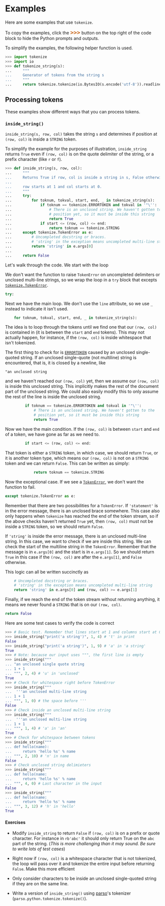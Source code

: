 Examples
========

Here are some examples that use `tokenize`.

To copy the examples, click the **<code style="color:#c65d09;
font-size:18px">\>\>\></code>** button on the top right of the code block to
hide the Python prompts and outputs.

To simplify the examples, the following helper function is used.

```py
>>> import tokenize
>>> import io
>>> def tokenize_string(s):
...     """
...     Generator of tokens from the string s
...     """
...     return tokenize.tokenize(io.BytesIO(s.encode('utf-8')).readline)

```

## Processing tokens

These examples show different ways that you can process tokens.

### `inside_string()`

`inside_string(s, row, col)` takes the string `s` and determines if position
at `(row, col)` is inside a `STRING` token.

To simplify the example for the purposes of illustration, `inside_string`
returns `True` even if `(row, col)` is on the quote delimiter of the string,
or a prefix character (like `r` or `f`).


```py
>>> def inside_string(s, row, col):
...     """
...     Returns True if row, col is inside a string in s, False otherwise.
...
...     row starts at 1 and col starts at 0.
...     """
...     try:
...         for toknum, tokval, start, end, _ in tokenize_string(s):
...             if toknum == tokenize.ERRORTOKEN and tokval in '"\'':
...                 # There is an unclosed string. We haven't gotten to the
...                 # position yet, so it must be inside this string
...                 return True
...             if start <= (row, col) <= end:
...                 return toknum == tokenize.STRING
...     except tokenize.TokenError as e:
...         # Uncompleted docstring or braces.
...         # 'string' in the exception means uncompleted multi-line string
...         return 'string' in e.args[0]
...
...     return False

```

Let's walk through the code. We start with the loop


We don't want the function to raise `TokenError` on uncompleted delimiters or
unclosed multi-line strings, so we wrap the loop in a `try` block that excepts
[`tokenize.TokenError`](usage.html#tokenerror).

```py
try:
```

Next we have the main loop. We don't use the `line` attribute, so we use `_`
instead to indicate it isn't used.

```py
    for toknum, tokval, start, end, _ in tokenize_string(s):
```

The idea is to loop through the tokens until we find one that our `(row, col)`
is contained in (it is between the `start` and `end` tokens). This may not
actually happen, for instance, if the `(row, col)` is inside whitespace that
isn't tokenized.

The first thing to check for is [`ERRORTOKEN`](tokens.html#errortoken) caused
by an unclosed single-quoted string. If an unclosed single-quote (not
multiline) string is encountered, that is, it is closed by a newline, like

```
"an unclosed string
```

and we haven't reached our `(row, col)` yet, then we assume our `(row, col)`
is inside this unclosed string. This implicitly makes the rest of the document
part of the unclosed string. We could also easily modify this to only assume
the rest of the line is inside the unclosed string.


```py
         if toknum == tokenize.ERRORTOKEN and tokval in '"\'':
             # There is an unclosed string. We haven't gotten to the
             # position yet, so it must be inside this string
             return True
```

Now we have the main condition. If the `(row, col)` is between `start` and
`end` of a token, we have gone as far as we need to.

```py
         if start <= (row, col) <= end:
```

That token is either a `STRING` token, in which case, we should return `True`,
or it is another token type, which means our `(row, col)` is not on a `STRING`
token and we can return `False`. This can be written as simply:

```py
             return toknum == tokenize.STRING
```

Now the exceptional case. If we see a [`TokenError`](usage.html#tokenerror),
we don't want the function to fail.

```py
except tokenize.TokenError as e:
```

Remember that there are two possibilities for a `TokenError`. If `'statement'`
is in the error message, there is an unclosed brace somewhere. This case also
only happens when `tokenize` has reached the end of the token stream, so if
the above checks haven't returned `True` yet, then `(row, col)` must not be
inside a `STRING` token, so we should return `False`.

If `'string'` is inside the error message, there is an unclosed multi-line
string. In this case, we want to check if we are inside this string. We can
check the start of the multiline string in the `TokenError`. Remember that the
message is in `e.args[0]` and the start is in `e.args[1]`. So we should return
`True` in this case if the `(row, col)` are after the `e.args[1]`, and `False`
otherwise.

This logic can all be written succinctly as

```py
    # Uncompleted docstring or braces.
    # 'string' in the exception means uncompleted multi-line string
    return 'string' in e.args[0] and (row, col) >= e.args[1]
```

Finally, if we reach the end of the token stream without returning anything,
it means we never found a `STRING` that is on our `(row, col)`.

```py
return False
```

Here are some test cases to verify the code is correct

```py
>>> # Basic test. Remember that lines start at 1 and columns start at 0.
>>> inside_string("print('a string')", 1, 4) # 't' in print
False
>>> inside_string("print('a string')", 1, 9) # 'a' in 'a string'
True
>>> # Note: because our input uses """, the first line is empty
>>> inside_string("""
... "an unclosed single quote string
... 1 + 1
... """, 2, 4) # 'u' in 'unclosed'
True
>>> # Check for whitespace right before TokenError
>>> inside_string("""
...  '''an unclosed multi-line string
... 1 + 1
... """, 1, 0) # the space before '''
False
>>> # Check inside an unclosed multi-line string
>>> inside_string("""
...  '''an unclosed multi-line string
... 1 + 1
... """, 1, 4) # 'a' in 'an'
True
>>> # Check for whitespace between tokens
>>> inside_string("""
... def hello(name):
...     return 'hello %s' % name
... """, 2, 10) # 'n' in name
False
>>> # Check unclosed string delimieters
>>> inside_string("""
... def hello(name:
...     return 'hello %s' % name
... """, 4, 0) # Last character in the input
False
>>> inside_string("""
... def hello(name:
...     return 'hello %s' % name
... """, 3, 12) # 'h' in 'hello'
True

```

#### Exercises

- Modify `inside_string` to return `False` if `(row, col)` is on a prefix or
  quote character. For instance in `rb'abc'` it should only return True on the
  `abc` part of the string. (*This is more challenging than it may sound. Be
  sure to write lots of test cases*)

- Right now if `(row, col)` is a whitespace character that is not tokenized,
  the loop will pass over it and tokenize the entire input before returning
  `False`. Make this more efficient

- Only consider characters to be inside an unclosed single-quoted string if
  they are on the same line.

- Write a version of `inside_string()` using
  [parso](https://parso.readthedocs.io/en/latest/)'s tokenizer
  (`parso.python.tokenize.tokenize()`).

###
